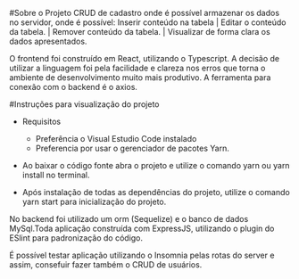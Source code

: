 

#Sobre o Projeto
CRUD de cadastro onde é possível armazenar os dados no servidor, onde é possível:
Inserir conteúdo na tabela | Editar o conteúdo da tabela. | Remover conteúdo da tabela. | Visualizar de forma clara os dados apresentados.

O frontend foi construído em React, utilizando o Typescript. A decisão de utilizar a linguagem foi pela facilidade e clareza nos erros que torna o ambiente de desenvolvimento muito mais produtivo. A ferramenta para conexão com o backend é o axios.

#Instruções para visualização do projeto
- Requisitos
	- Preferência o Visual Estudio Code instalado
	- Preferencia por usar o gerenciador de pacotes Yarn.

- Ao baixar o código fonte abra o projeto e utilize o comando yarn  ou yarn install no terminal.
- Após instalação de todas as dependências do projeto, utilize o comando yarn start para inicialização do projeto.

No backend foi utilizado um orm (Sequelize) e o banco de dados MySql.Toda aplicação construída com ExpressJS, utilizando o plugin do ESlint para padronização do código.

É possível testar aplicação utilizando o Insomnia pelas rotas do server e assim, consefuir fazer também o CRUD de usuários.
